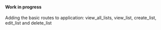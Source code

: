 #### Work in progress
Adding the basic routes to application: view_all_lists, view_list, create_list, edit_list and delete_list

